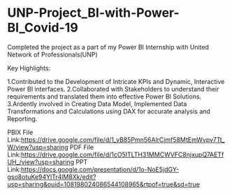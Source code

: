 # UNP-Project_BI-with-Power-BI_Covid-19

Completed the project as a part of my Power BI Internship with United Network of Professionals(UNP)

Key Highlights:

1.Contributed to the Development of Intricate KPIs and Dynamic, Interactive Power BI interfaces.
2.Collaborated with Stakeholders to understand their requirements and translated them into effective Power BI Solutions.
3.Ardently involved in Creating Data Model, Implemented Data Transformations and Calculations using DAX for accurate analysis and Reporting.

PBIX File Link:https://drive.google.com/file/d/1_yB85Pmn56AlrCimf58MtEmWvpv7Tt_W/view?usp=sharing
PDF File Link:https://drive.google.com/file/d/1cO5ITLTH31MMCWVFC8njxupQ7AETfUH_/view?usp=sharing
PPT Link:https://docs.google.com/presentation/d/1o-NoE5jdGY-gso8otuKe94YlTr4lM8Xk/edit?usp=sharing&ouid=108198024086544108965&rtpof=true&sd=true
